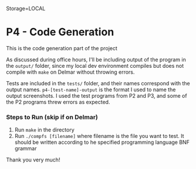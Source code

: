 Storage=LOCAL

# P4 - Code Generation

This is the code generation part of the project

As discussed during office hours, I'll be including output of the program in the `output/` folder, since my local dev environment compiles but does not compile with `make` on Delmar without throwing errors.

Tests are included in the `tests/` folder, and their names correspond with the output names. `p4-[test-name]-output` is the format I used to name the output screenshots. I used the test programs from P2 and P3, and some of the P2 programs threw errors as expected.

### Steps to Run (skip if on Delmar)

1. Run `make` in the directory
2. Run `./compfs [filename]` where filename is the file you want to test. It should be written according to he specified programming language BNF grammar

Thank you very much!